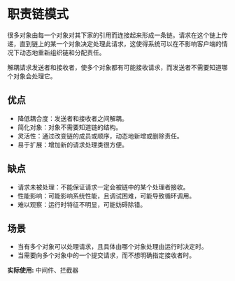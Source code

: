 # 职责链模式

很多对象由每一个对象对其下家的引用而连接起来形成一条链。请求在这个链上传递，直到链上的某一个对象决定处理此请求，这使得系统可以在不影响客户端的情况下动态地重新组织链和分配责任。

解耦请求发送者和接收者，使多个对象都有可能接收请求，而发送者不需要知道哪个对象会处理它。

## 优点
- 降低耦合度：发送者和接收者之间解耦。
- 简化对象：对象不需要知道链的结构。
- 灵活性：通过改变链的成员或顺序，动态地新增或删除责任。
- 易于扩展：增加新的请求处理类很方便。

## 缺点
- 请求未被处理：不能保证请求一定会被链中的某个处理者接收。
- 性能影响：可能影响系统性能，且调试困难，可能导致循环调用。
- 难以观察：运行时特征不明显，可能妨碍除错。

## 场景
- 当有多个对象可以处理请求，且具体由哪个对象处理由运行时决定时。
- 当需要向多个对象中的一个提交请求，而不想明确指定接收者时。

**实际使用:**
中间件、拦截器